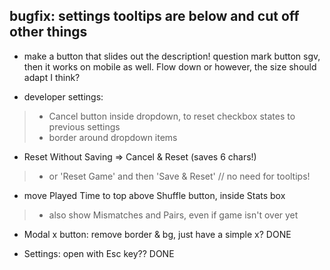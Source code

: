 ## bugfix: settings tooltips are below and cut off other things
- make a button that slides out the description! question mark button sgv,
    then it works on mobile as well. Flow down or however, 
    the size should adapt I think?

- developer settings:
> - Cancel button inside dropdown, to reset
    checkbox states to previous settings
> - border around dropdown items

- Reset Without Saving => Cancel & Reset (saves 6 chars!)
> - or 'Reset Game' and then 'Save & Reset' // no need for tooltips!

- move Played Time to top above Shuffle button, inside Stats box
> - also show Mismatches and Pairs, even if game isn't over yet

- Modal x button: remove border & bg, just have a simple x?
DONE

- Settings: open with Esc key??
DONE
